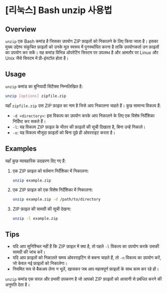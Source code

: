 # [리눅스] Bash unzip 사용법

## Overview
`unzip` एक Bash कमांड है जिसका उपयोग ZIP फ़ाइलों को निकालने के लिए किया जाता है। इसका मुख्य उद्देश्य संकुचित फ़ाइलों को उनके मूल स्वरूप में पुनर्स्थापित करना है ताकि उपयोगकर्ता उन फ़ाइलों का उपयोग कर सकें। यह कमांड विभिन्न ऑपरेटिंग सिस्टम पर उपलब्ध है और आमतौर पर Linux और Unix जैसे सिस्टम में प्री-इंस्टॉल होता है।

## Usage
`unzip` कमांड का बुनियादी सिंटैक्स निम्नलिखित है:

```bash
unzip [options] zipfile.zip
```

यहाँ `zipfile.zip` उस ZIP फ़ाइल का नाम है जिसे आप निकालना चाहते हैं। कुछ सामान्य विकल्प हैं:

- `-d <directory>`: इस विकल्प का उपयोग करके आप निकालने के लिए एक विशेष निर्देशिका निर्दिष्ट कर सकते हैं।
- `-l`: यह विकल्प ZIP फ़ाइल के भीतर की फ़ाइलों की सूची दिखाता है, बिना उन्हें निकाले।
- `-o`: यह विकल्प मौजूदा फ़ाइलों को बिना पूछे ही ओवरराइट करता है।

## Examples
यहाँ कुछ व्यावहारिक उदाहरण दिए गए हैं:

1. एक ZIP फ़ाइल को वर्तमान निर्देशिका में निकालना:
   ```bash
   unzip example.zip
   ```

2. एक ZIP फ़ाइल को एक विशेष निर्देशिका में निकालना:
   ```bash
   unzip example.zip -d /path/to/directory
   ```

3. ZIP फ़ाइल की सामग्री की सूची देखना:
   ```bash
   unzip -l example.zip
   ```

## Tips
- यदि आप सुनिश्चित नहीं हैं कि ZIP फ़ाइल में क्या है, तो पहले `-l` विकल्प का उपयोग करके उसकी सामग्री की जांच करें।
- यदि आप फ़ाइलों को निकालते समय ओवरराइटिंग से बचना चाहते हैं, तो `-n` विकल्प का उपयोग करें, जो केवल नई फ़ाइलों को निकालेगा।
- नियमित रूप से बैकअप लेना न भूलें, खासकर जब आप महत्वपूर्ण फ़ाइलों के साथ काम कर रहे हों।

`unzip` कमांड एक सरल और प्रभावी उपकरण है जो आपको ZIP फ़ाइलों को आसानी से प्रबंधित करने की अनुमति देता है।